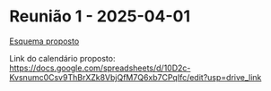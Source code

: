 # Reunião 1 - 2025-04-01
[Esquema proposto](meeting-notes/excalidraw-2025-04-01.excalidraw)

Link do calendário proposto: https://docs.google.com/spreadsheets/d/10D2c-Kvsnumc0Csv9ThBrXZk8VbjQfM7Q6xb7CPqIfc/edit?usp=drive_link